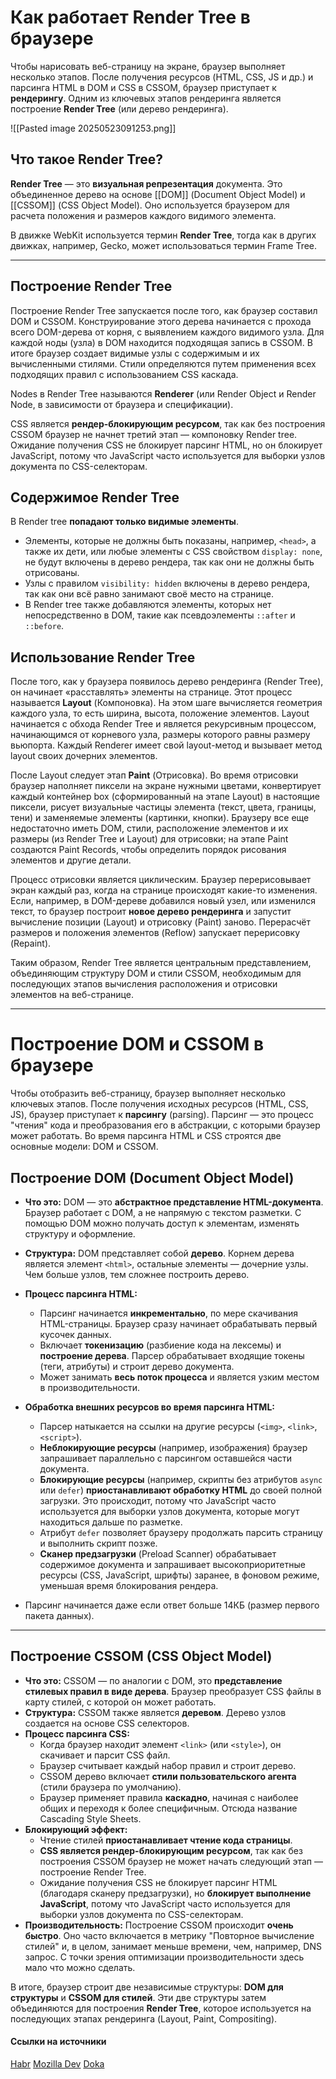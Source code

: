 

# Как работает Render Tree в браузере

Чтобы нарисовать веб-страницу на экране, браузер выполняет несколько этапов. После получения ресурсов (HTML, CSS, JS и др.) и парсинга HTML в DOM и CSS в CSSOM, браузер приступает к **рендерингу**. Одним из ключевых этапов рендеринга является построение **Render Tree** (или дерево рендеринга).

![[Pasted image 20250523091253.png]]

## Что такое Render Tree?

**Render Tree** — это **визуальная репрезентация** документа. Это объединенное дерево на основе [[DOM]] (Document Object Model) и [[CSSOM]] (CSS Object Model). Оно используется браузером для расчета положения и размеров каждого видимого элемента.

В движке WebKit используется термин **Render Tree**, тогда как в других движках, например, Gecko, может использоваться термин Frame Tree.

---

## Построение Render Tree

Построение Render Tree запускается после того, как браузер составил DOM и CSSOM. Конструирование этого дерева начинается с прохода всего DOM-дерева от корня, с выявлением каждого видимого узла. Для каждой ноды (узла) в DOM находится подходящая запись в CSSOM. В итоге браузер создает видимые узлы с содержимым и их вычисленными стилями. Стили определяются путем применения всех подходящих правил с использованием CSS каскада.

Nodes в Render Tree называются **Renderer** (или Render Object и Render Node, в зависимости от браузера и спецификации).

CSS является **рендер-блокирующим ресурсом**, так как без построения CSSOM браузер не начнет третий этап — компоновку Render tree. Ожидание получения CSS не блокирует парсинг HTML, но он блокирует JavaScript, потому что JavaScript часто используется для выборки узлов документа по CSS-селекторам.

## Содержимое Render Tree

В Render tree **попадают только видимые элементы**.
*   Элементы, которые не должны быть показаны, например, `<head>`, а также их дети, или любые элементы с CSS свойством `display: none`, не будут включены в дерево рендера, так как они не должны быть отрисованы.
*   Узлы с правилом `visibility: hidden` включены в дерево рендера, так как они всё равно занимают своё место на странице.
*   В Render tree также добавляются элементы, которых нет непосредственно в DOM, такие как псевдоэлементы `::after` и `::before`.

## Использование Render Tree

После того, как у браузера появилось дерево рендеринга (Render Tree), он начинает «расставлять» элементы на странице. Этот процесс называется **Layout** (Компоновка). На этом шаге вычисляется геометрия каждого узла, то есть ширина, высота, положение элементов. Layout начинается с обхода Render Tree и является рекурсивным процессом, начинающимся от корневого узла, размеры которого равны размеру вьюпорта. Каждый Renderer имеет свой layout-метод и вызывает метод layout своих дочерних элементов.

После Layout следует этап **Paint** (Отрисовка). Во время отрисовки браузер наполняет пиксели на экране нужными цветами, конвертирует каждый контейнер box (сформированный на этапе Layout) в настоящие пиксели, рисует визуальные частицы элемента (текст, цвета, границы, тени) и заменяемые элементы (картинки, кнопки). Браузеру все еще недостаточно иметь DOM, стили, расположение элементов и их размеры (из Render Tree и Layout) для отрисовки; на этапе Paint создаются Paint Records, чтобы определить порядок рисования элементов и другие детали.

Процесс отрисовки является циклическим. Браузер перерисовывает экран каждый раз, когда на странице происходят какие-то изменения. Если, например, в DOM-дереве добавился новый узел, или изменился текст, то браузер построит **новое дерево рендеринга** и запустит вычисление позиции (Layout) и отрисовку (Paint) заново. Перерасчёт размеров и положения элементов (Reflow) запускает перерисовку (Repaint).

Таким образом, Render Tree является центральным представлением, объединяющим структуру DOM и стили CSSOM, необходимым для последующих этапов вычисления расположения и отрисовки элементов на веб-странице.


---

# Построение DOM и CSSOM в браузере

Чтобы отобразить веб-страницу, браузер выполняет несколько ключевых этапов. После получения исходных ресурсов (HTML, CSS, JS), браузер приступает к **парсингу** (parsing). Парсинг — это процесс "чтения" кода и преобразования его в абстракции, с которыми браузер может работать. Во время парсинга HTML и CSS строятся две основные модели: DOM и CSSOM.

## Построение DOM (Document Object Model)

*   **Что это:** DOM — это **абстрактное представление HTML-документа**. Браузер работает с DOM, а не напрямую с текстом разметки. С помощью DOM можно получать доступ к элементам, изменять структуру и оформление.
*   **Структура:** DOM представляет собой **дерево**. Корнем дерева является элемент `<html>`, остальные элементы — дочерние узлы. Чем больше узлов, тем сложнее построить дерево.
*   **Процесс парсинга HTML:**
    *   Парсинг начинается **инкрементально**, по мере скачивания HTML-страницы. Браузер сразу начинает обрабатывать первый кусочек данных.
    *   Включает **токенизацию** (разбиение кода на лексемы) и **построение дерева**. Парсер обрабатывает входящие токены (теги, атрибуты) и строит дерево документа.
    *   Может занимать **весь поток процесса** и является узким местом в производительности.

*   **Обработка внешних ресурсов во время парсинга HTML:**
    *   Парсер натыкается на ссылки на другие ресурсы (`<img>`, `<link>`, `<script>`).
    *   **Неблокирующие ресурсы** (например, изображения) браузер запрашивает параллельно с парсингом оставшейся части документа.
    *   **Блокирующие ресурсы** (например, скрипты без атрибутов `async` или `defer`) **приостанавливают обработку HTML** до своей полной загрузки. Это происходит, потому что JavaScript часто используется для выборки узлов документа, которые могут находиться дальше по разметке.
    *   Атрибут `defer` позволяет браузеру продолжать парсить страницу и выполнить скрипт позже.
    *   **Сканер предзагрузки** (Preload Scanner) обрабатывает содержимое документа и запрашивает высокоприоритетные ресурсы (CSS, JavaScript, шрифты) заранее, в фоновом режиме, уменьшая время блокирования рендера.

*   Парсинг начинается даже если ответ больше 14КБ (размер первого пакета данных).

--- 

## Построение CSSOM (CSS Object Model)

*   **Что это:** CSSOM — по аналогии с DOM, это **представление стилевых правил в виде дерева**. Браузер преобразует CSS файлы в карту стилей, с которой он может работать.
*   **Структура:** CSSOM также является **деревом**. Дерево узлов создается на основе CSS селекторов.
*   **Процесс парсинга CSS:**
    *   Когда браузер находит элемент `<link>` (или `<style>`), он скачивает и парсит CSS файл.
    *   Браузер считывает каждый набор правил и строит дерево.
    *   CSSOM дерево включает **стили пользовательского агента** (стили браузера по умолчанию).
    *   Браузер применяет правила **каскадно**, начиная с наиболее общих и переходя к более специфичным. Отсюда название Cascading Style Sheets.
*   **Блокирующий эффект:**
    *   Чтение стилей **приостанавливает чтение кода страницы**.
    *   **CSS является рендер-блокирующим ресурсом**, так как без построения CSSOM браузер не может начать следующий этап — построение Render Tree.
    *   Ожидание получения CSS не блокирует парсинг HTML (благодаря сканеру предзагрузки), но **блокирует выполнение JavaScript**, потому что JavaScript часто используется для выборки узлов документа по CSS-селекторам.
*   **Производительность:** Построение CSSOM происходит **очень быстро**. Оно часто включается в метрику "Повторное вычисление стилей" и, в целом, занимает меньше времени, чем, например, DNS запрос. С точки зрения оптимизации производительности здесь мало что можно сделать.

В итоге, браузер строит две независимые структуры: **DOM для структуры** и **CSSOM для стилей**. Эти две структуры затем объединяются для построения **Render Tree**, которое используется на последующих этапах рендеринга (Layout, Paint, Compositing).

#### Ccылки на источники

[Habr](https://habr.com/ru/articles/834184/)
[Mozilla Dev](https://developer.mozilla.org/ru/docs/Web/Performance/Guides/How_browsers_work)
[Doka](https://doka.guide/tools/how-the-browser-creates-pages/)
